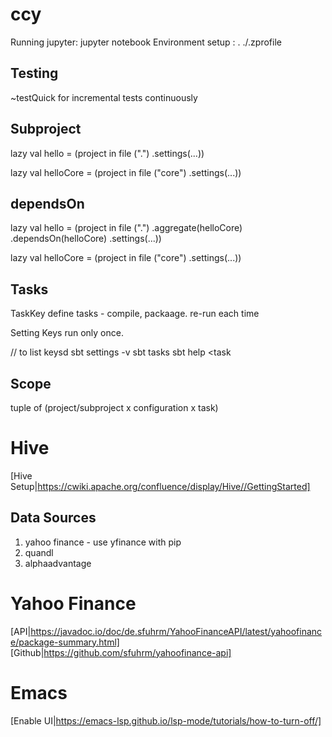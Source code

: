# ccy
Running jupyter: jupyter notebook
Environment setup : . ./.zprofile

## Testing
~testQuick for incremental tests continuously

## Subproject
lazy val hello = 
   (project in file (".")
      .settings(...))

lazy val helloCore = 
   (project in file ("core")
      .settings(...))
	  
	  
## dependsOn
lazy val hello = 
   (project in file (".")
	  .aggregate(helloCore)
	  .dependsOn(helloCore)
      .settings(...))

lazy val helloCore = 
   (project in file ("core")
      .settings(...))

## Tasks
TaskKey define tasks - compile, packaage.
re-run each time

Setting Keys run only once.

// to list keysd
sbt settings -v 
sbt tasks
sbt help <task

## Scope
tuple of (project/subproject x configuration x task)



# Hive 
[Hive Setup|https://cwiki.apache.org/confluence/display/Hive//GettingStarted]

## Data Sources
1. yahoo finance - use yfinance with pip
2. quandl
3. alphaadvantage

# Yahoo Finance
[API|https://javadoc.io/doc/de.sfuhrm/YahooFinanceAPI/latest/yahoofinance/package-summary.html]
[Github|https://github.com/sfuhrm/yahoofinance-api]

# Emacs
[Enable UI|https://emacs-lsp.github.io/lsp-mode/tutorials/how-to-turn-off/]
